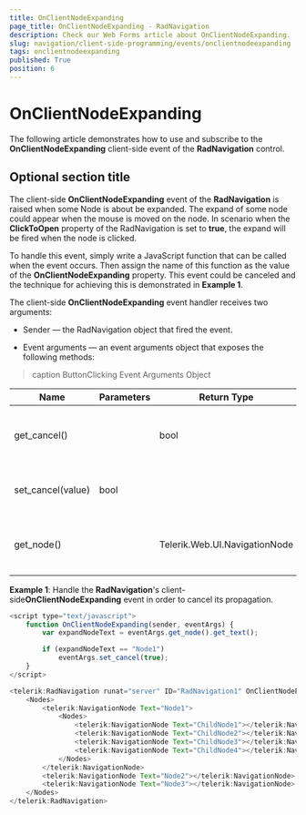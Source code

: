 ```yaml
---
title: OnClientNodeExpanding
page_title: OnClientNodeExpanding - RadNavigation
description: Check our Web Forms article about OnClientNodeExpanding.
slug: navigation/client-side-programming/events/onclientnodeexpanding
tags: onclientnodeexpanding
published: True
position: 6
---
```


# OnClientNodeExpanding

The following article demonstrates how to use and subscribe to the **OnClientNodeExpanding** client-side event of the **RadNavigation** control.

## Optional section title

The client-side **OnClientNodeExpanding** event of the **RadNavigation** is raised when some Node is about be expanded. The expand of some node could appear when the mouse is moved on the node. In scenario when the **ClickToOpen** property of the RadNavigation is set to **true**, the expand will be fired when the node is clicked.

To handle this event, simply write a JavaScript function that can be called when the event occurs. Then assign the name of this function as the value of the **OnClientNodeExpanding** property. This event could be canceled and the technique for achieving this is demonstrated in **Example 1**.

The client-side **OnClientNodeExpanding** event handler receives two arguments:

* Sender — the RadNavigation object that fired the event.

* Event arguments — an event arguments object that exposes the following methods:


>caption ButtonClicking Event Arguments Object

|  **Name**  |  **Parameters**  |  **Return Type**  |  **Description**  |
| ------ | ------ | ------ | ------ |
|get_cancel()||bool|Gets a value that indicates whether the event is canceled.|
|set_cancel(value)|bool||Sets whether the event will be canceled (if true is passed).|
|get_node()||Telerik.Web.UI.NavigationNode|Returns an instance of NavigationNode that is about to be expanded.|

**Example 1**: Handle the **RadNavigation**'s client-side**OnClientNodeExpanding** event in order to cancel its propagation.

````JavaScript
<script type="text/javascript">
	function OnClientNodeExpanding(sender, eventArgs) {
		var expandNodeText = eventArgs.get_node().get_text();

		if (expandNodeText == "Node1")
			eventArgs.set_cancel(true);
	}
</script>

<telerik:RadNavigation runat="server" ID="RadNavigation1" OnClientNodeExpanding="OnClientNodeExpanding">
	<Nodes>
		<telerik:NavigationNode Text="Node1">
			<Nodes>
				<telerik:NavigationNode Text="ChildNode1"></telerik:NavigationNode>
				<telerik:NavigationNode Text="ChildNode2"></telerik:NavigationNode>
				<telerik:NavigationNode Text="ChildNode3"></telerik:NavigationNode>
				<telerik:NavigationNode Text="ChildNode4"></telerik:NavigationNode>
			</Nodes>
		</telerik:NavigationNode>
		<telerik:NavigationNode Text="Node2"></telerik:NavigationNode>
		<telerik:NavigationNode Text="Node3"></telerik:NavigationNode>
	</Nodes>
</telerik:RadNavigation>
````


